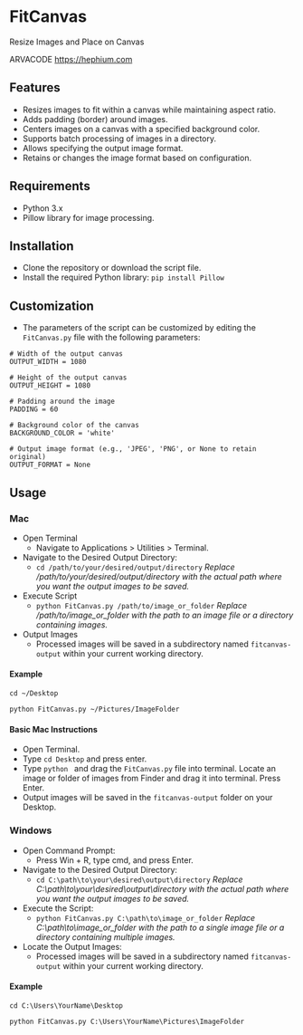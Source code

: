 # FitCanvas
Resize Images and Place on Canvas

ARVACODE https://hephium.com

## Features

* Resizes images to fit within a canvas while maintaining aspect ratio.
* Adds padding (border) around images.
* Centers images on a canvas with a specified background color.
* Supports batch processing of images in a directory.
* Allows specifying the output image format.
* Retains or changes the image format based on configuration.

## Requirements

* Python 3.x
* Pillow library for image processing.

## Installation

* Clone the repository or download the script file.
* Install the required Python library: `pip install Pillow`

## Customization
* The parameters of the script can be customized by editing the `FitCanvas.py` file with the following parameters:
```
# Width of the output canvas
OUTPUT_WIDTH = 1080

# Height of the output canvas
OUTPUT_HEIGHT = 1080

# Padding around the image
PADDING = 60

# Background color of the canvas
BACKGROUND_COLOR = 'white'

# Output image format (e.g., 'JPEG', 'PNG', or None to retain original)
OUTPUT_FORMAT = None
```

## Usage

### Mac

* Open Terminal
  * Navigate to Applications > Utilities > Terminal.
* Navigate to the Desired Output Directory:
  * `cd /path/to/your/desired/output/directory` *Replace /path/to/your/desired/output/directory with the actual path where you want the output images to be saved.*
* Execute Script
  * `python FitCanvas.py /path/to/image_or_folder` *Replace /path/to/image_or_folder with the path to an image file or a directory containing images.*
* Output Images
  * Processed images will be saved in a subdirectory named `fitcanvas-output` within your current working directory.

#### Example
`cd ~/Desktop`

`python FitCanvas.py ~/Pictures/ImageFolder`

#### Basic Mac Instructions
* Open Terminal.
* Type `cd Desktop` and press enter.
* Type `python ` and drag the `FitCanvas.py` file into terminal. Locate an image or folder of images from Finder and drag it into terminal. Press Enter.
* Output images will be saved in the `fitcanvas-output` folder on your Desktop.

### Windows

* Open Command Prompt:
  * Press Win + R, type cmd, and press Enter.
* Navigate to the Desired Output Directory:
  * `cd C:\path\to\your\desired\output\directory` *Replace C:\path\to\your\desired\output\directory with the actual path where you want the output images to be saved.*
* Execute the Script:
  * `python FitCanvas.py C:\path\to\image_or_folder` *Replace C:\path\to\image_or_folder with the path to a single image file or a directory containing multiple images.*
* Locate the Output Images:
  * Processed images will be saved in a subdirectory named `fitcanvas-output` within your current working directory.

#### Example
`cd C:\Users\YourName\Desktop`

`python FitCanvas.py C:\Users\YourName\Pictures\ImageFolder`